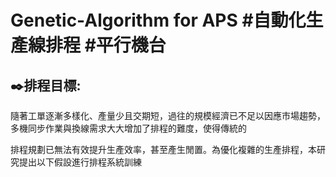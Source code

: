 # Genetic-Algorithm for APS #自動化生產線排程 #平行機台 

✒️排程目標: 
---------------------------------------------------------------------------------------------------------------------------------------------------------------------------------
隨著工單逐漸多樣化、產量少且交期短，過往的規模經濟已不足以因應市場趨勢，多機同步作業與換線需求大大增加了排程的難度，使得傳統的

排程規劃已無法有效提升生產效率，甚至產生閒置。為優化複雜的生產排程，本研究提出以下假設進行排程系統訓練
